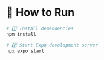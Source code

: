 # 🚀 How to Run

```bash
# 1️⃣ Install dependencies
npm install

# 2️⃣ Start Expo development server
npx expo start